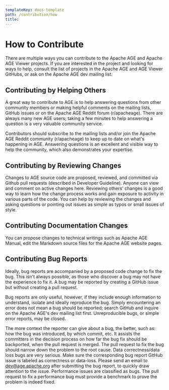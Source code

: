 ```yaml
---
templateKey: docs-template
path: /contribution/how
title:
---
```

<div class="HowToContirbute">

# How to Contribute
There are multiple ways you can contribute to the Apache AGE and Apache AGE Viewer projects. If you are interested in the project and looking for ways to help, consult the list of projects in the Apache AGE and AGE Viewer GitHubs, or ask on the Apache AGE dev mailing list. 

## Contributing by Helping Others
A great way to contribute to AGE is to help answering questions from other community members or making helpful comments on the mailing lists, GitHub issues or on the Apache AGE Reddit forum (r/apacheage). There are always many new AGE users; taking a few minutes to help answering a question is a very valuable community service. 

Contributors should subscribe to the mailing lists and/or join the Apache AGE Reddit community (r/apacheage) to keep up to date on what's happening in AGE. Answering questions is an excellent and visible way to help the community, which also demonstrates your expertise.

## Contributing by Reviewing Changes
Changes to AGE source code are proposed, reviewed, and committed via Github pull requests (described in Developer Guideline). Anyone can view and comment on active changes here. Reviewing others' changes is a good way to learn how the change process works and gain exposure to activity in various parts of the code. You can help by reviewing the changes and asking questions or pointing out issues as simple as typos or small issues of style.

## Contributing Documentation Changes
You can propose changes to technical writings such as Apache AGE Manual, edit the Markdown source files for the Apache AGE website pages. 

## Contributing Bug Reports
Ideally, bug reports are accompanied by a proposed code change to fix the bug. This isn't always possible, as those who discover a bug may not have the experience to fix it. A bug may be reported by creating a GitHub issue but without creating a pull request. 

Bug reports are only useful, however, if they include enough information to understand, isolate and ideally reproduce the bug. Simply encountering an error does not mean a bug should be reported; search GitHub and inquire on the Apache AGE's dev mailing list first. Unreproducible bugs, or simple error reports, may be closed. 

The more context the reporter can give about a bug, the better, such as: how the bug was introduced, by which commit, etc. It assists the committers in the decision process on how far the bug fix should be backported, when the pull request is merged. The pull request to fix the bug should narrow down the problem to the root cause. Data correctness/data loss bugs are very serious. Make sure the corresponding bug report GitHub issue is labeled as correctness or data-loss. Please send an email to dev@age.apache.org after submitting the bug report, to quickly draw attention to the issue. Performance issues are classified as bugs. The pull request to fix a performance bug must provide a benchmark to prove the problem is indeed fixed.

</div>
